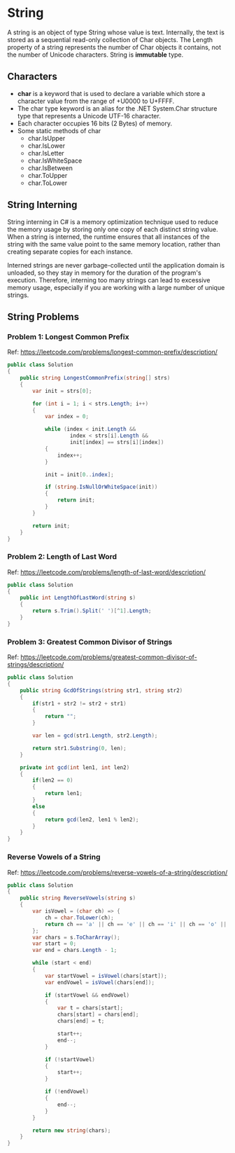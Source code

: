 # String
A string is an object of type String whose value is text. Internally, the text is stored as a sequential read-only collection of Char objects. The Length property of a string represents the number of Char objects it contains, not the number of Unicode characters. String is **immutable** type.

## Characters
- **char** is a keyword that is used to declare a variable which store a character value from the range of +U0000 to U+FFFF.
- The char type keyword is an alias for the .NET System.Char structure type that represents a Unicode UTF-16 character.
- Each character occupies 16 bits (2 Bytes) of memory.
- Some static methods of char
  - char.IsUpper
  - char.IsLower
  - char.IsLetter
  - char.IsWhiteSpace
  - char.IsBetween
  - char.ToUpper
  - char.ToLower
 
## String Interning
String interning in C# is a memory optimization technique used to reduce the memory usage by storing only one copy of each distinct string value. When a string is interned, the runtime ensures that all instances of the string with the same value point to the same memory location, rather than creating separate copies for each instance.

Interned strings are never garbage-collected until the application domain is unloaded, so they stay in memory for the duration of the program's execution. Therefore, interning too many strings can lead to excessive memory usage, especially if you are working with a large number of unique strings.


## String Problems
### Problem 1: Longest Common Prefix
Ref: https://leetcode.com/problems/longest-common-prefix/description/
```cs
public class Solution 
{
    public string LongestCommonPrefix(string[] strs) 
    {
        var init = strs[0];

        for (int i = 1; i < strs.Length; i++)
        {
            var index = 0;

            while (index < init.Length && 
                    index < strs[i].Length && 
                    init[index] == strs[i][index])
            {
                index++;
            }

            init = init[0..index];

            if (string.IsNullOrWhiteSpace(init))
            {
                return init;
            }
        }

        return init;
    }
}
```

### Problem 2: Length of Last Word
Ref: https://leetcode.com/problems/length-of-last-word/description/
```cs
public class Solution
{
    public int LengthOfLastWord(string s) 
    {
        return s.Trim().Split(' ')[^1].Length;        
    }
}
```

### Problem 3: Greatest Common Divisor of Strings
Ref: https://leetcode.com/problems/greatest-common-divisor-of-strings/description/
```cs
public class Solution 
{
    public string GcdOfStrings(string str1, string str2) 
    {
        if(str1 + str2 != str2 + str1)
        {
            return "";
        }

        var len = gcd(str1.Length, str2.Length);

        return str1.Substring(0, len);
    }

    private int gcd(int len1, int len2)
    {
        if(len2 == 0)
        {
            return len1;
        }
        else
        {
            return gcd(len2, len1 % len2);
        }
    }
}
```

### Reverse Vowels of a String
Ref: https://leetcode.com/problems/reverse-vowels-of-a-string/description/
```cs
public class Solution 
{
    public string ReverseVowels(string s) 
    {
        var isVowel = (char ch) => {
            ch = char.ToLower(ch);
            return ch == 'a' || ch == 'e' || ch == 'i' || ch == 'o' || ch == 'u';
        };
        var chars = s.ToCharArray();
        var start = 0;
        var end = chars.Length - 1;

        while (start < end)
        {
            var startVowel = isVowel(chars[start]);
            var endVowel = isVowel(chars[end]);

            if (startVowel && endVowel)
            {
                var t = chars[start];
                chars[start] = chars[end];
                chars[end] = t;

                start++;
                end--;
            }

            if (!startVowel)
            {
                start++;
            }

            if (!endVowel)
            {
                end--;
            }
        }

        return new string(chars);     
    }
}
```
